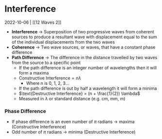 # Interference
2022-10-06 | [[12 Waves 2]]

- **Interference** -> Superposition of two progressive waves from coherent sources to produce a resultant wave with displacement equal to the sum of the individual displacements from the two waves
- **Coherence** -> Two wave sources, or waves, that have a constant phase difference
- **Path Difference** -> The difference in the distance travelled by two waves from the source to a specific point
	- If the path difference is an integer number of wavelengths then it will form a maxima
	- $\text{Constructive Interference} = n \lambda$
		- Where n is 0, 1, 2, 3...
	- If the path difference is out by half a wavelength it will form a minima
	- $\text{Destructive Interference} = (n + \frac{1}{2}) \lambda$
	- Measured in $\lambda$ or standard distance (e.g. cm, mm, m)

### Phase Difference
- If phase difference is an even number of $\pi$ radians -> maxima (Constructive Interference)
- Odd number of $\pi$ radians -> minima (Destructive Interference)

